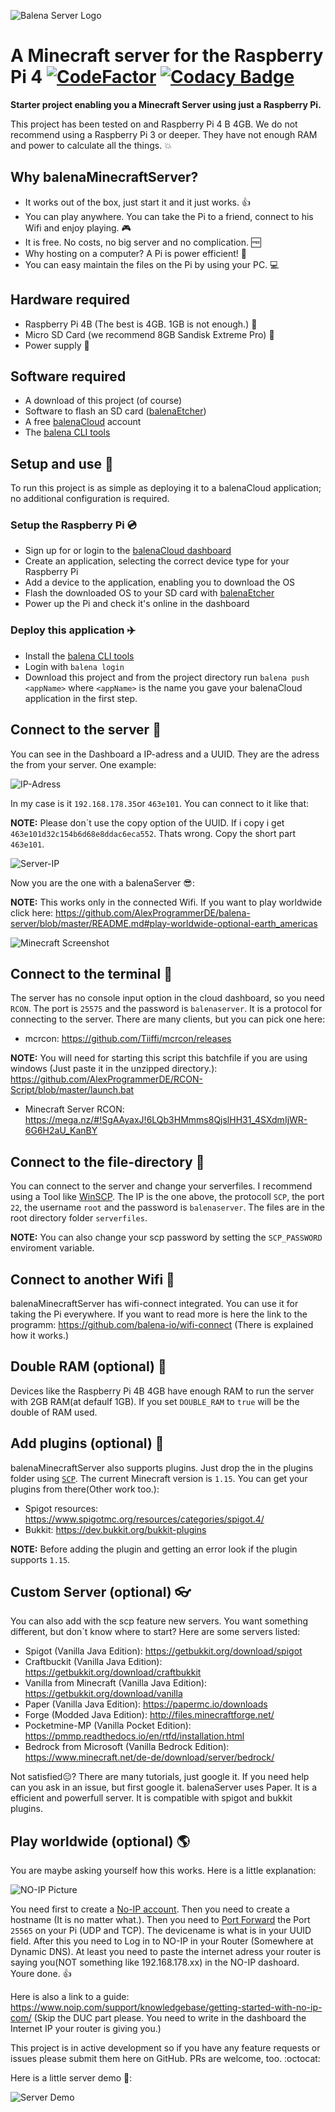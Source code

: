 ![Balena Server Logo](images/logo.png)

# A Minecraft server for the Raspberry Pi 4 [![CodeFactor](https://www.codefactor.io/repository/github/alexprogrammerde/balena-minecraft-server/badge/master)](https://www.codefactor.io/repository/github/alexprogrammerde/balena-minecraft-server/overview/master) [![Codacy Badge](https://api.codacy.com/project/badge/Grade/dcfe6a9c0d49414cae7e9a9f7201001f)](https://www.codacy.com/manual/alex-05/balena-minecraft-server?utm_source=github.com&amp;utm_medium=referral&amp;utm_content=AlexProgrammerDE/balena-minecraft-server&amp;utm_campaign=Badge_Grade)
**Starter project enabling you a Minecraft Server using just a Raspberry Pi.**

This project has been tested on and Raspberry Pi 4 B 4GB. We do not recommend using a Raspberry Pi 3 or deeper. They have not enough RAM and power to calculate all the things. :boom:

## Why balenaMinecraftServer?

* It works out of the box, just start it and it just works. :+1:
* You can play anywhere. You can take the Pi to a friend, connect to his Wifi and enjoy playing. :video_game:
* It is free. No costs, no big server and no complication. :free:
* Why hosting on a computer? A Pi is power efficient! :rocket:
* You can easy maintain the files on the Pi by using your PC. :computer:

## Hardware required

* Raspberry Pi 4B (The best is 4GB. 1GB is not enough.) :tada:
* Micro SD Card (we recommend 8GB Sandisk Extreme Pro) :floppy_disk:
* Power supply :electric_plug:

## Software required

* A download of this project (of course)
* Software to flash an SD card ([balenaEtcher](https://balena.io/etcher))
* A free [balenaCloud](https://balena.io/cloud) account
* The [balena CLI tools](https://github.com/balena-io/balena-cli/blob/master/INSTALL.md)

## Setup and use :stars:

To run this project is as simple as deploying it to a balenaCloud application; no additional configuration is required.

### Setup the Raspberry Pi :cd:

* Sign up for or login to the [balenaCloud dashboard](https://dashboard.balena-cloud.com)
* Create an application, selecting the correct device type for your Raspberry Pi
* Add a device to the application, enabling you to download the OS
* Flash the downloaded OS to your SD card with [balenaEtcher](https://balena.io/etcher)
* Power up the Pi and check it's online in the dashboard

### Deploy this application :airplane:

* Install the [balena CLI tools](https://github.com/balena-io/balena-cli/blob/master/INSTALL.md)
* Login with `balena login`
* Download this project and from the project directory run `balena push <appName>` where `<appName>` is the name you gave your balenaCloud application in the first step.

## Connect to the server :satellite:

You can see in the Dashboard a IP-adress and a UUID. They are the adress the from your server. One example:

![IP-Adress](images/IP-Adress.png)

In my case is it `192.168.178.35`or `463e101`. You can connect to it like that:

**NOTE:** Please don´t use the copy option of the UUID. If i copy i get `463e101d32c154b6d68e8ddac6eca552`. Thats wrong. Copy the short part `463e101`.

![Server-IP](images/Server-IP.png)

Now you are the one with a balenaServer :sunglasses::

**NOTE:** This works only in the connected Wifi. If you want to play worldwide click here: https://github.com/AlexProgrammerDE/balena-server/blob/master/README.md#play-worldwide-optional-earth_americas

![Minecraft Screenshot](images/minecraft-screenshot.png)

## Connect to the terminal :satellite:

The server has no console input option in the cloud dashboard, so you need `RCON`. The port is `25575` and the password is `balenaserver`. It is a protocol for connecting to the server.
There are many clients, but you can pick one here:

* mcrcon: https://github.com/Tiiffi/mcrcon/releases

**NOTE:** You will need for starting this script this batchfile if you are using windows (Just paste it in the unzipped directory.): https://github.com/AlexProgrammerDE/RCON-Script/blob/master/launch.bat

* Minecraft Server RCON: https://mega.nz/#!SgAAyaxJ!6LQb3HMmms8QjslHH31_4SXdmIjWR-6G6H2aU_KanBY

## Connect to the file-directory :satellite:

You can connect to the server and change your serverfiles. I recommend using a Tool like [WinSCP](https://winscp.net/).
The IP is the one above, the protocoll `SCP`, the port `22`, the username `root` and the password is `balenaserver`.
The files are in the root directory folder `serverfiles`. 

**NOTE:** You can also change your scp password by setting the `SCP_PASSWORD` enviroment variable.

## Connect to another Wifi :satellite:

balenaMinecraftServer has wifi-connect integrated. You can use it for taking the Pi everywhere. If you want to read more is here the link to the programm: https://github.com/balena-io/wifi-connect (There is explained how it works.) 

## Double RAM (optional) :link:

Devices like the Raspberry Pi 4B 4GB have enough RAM to run the server with 2GB RAM(at defaulf 1GB). If you set `DOUBLE_RAM` to `true` will be the double of RAM used.

## Add plugins (optional) :wrench:

balenaMinecraftServer also supports plugins. Just drop the in the plugins folder using [`SCP`](https://github.com/AlexProgrammerDE/balena-minecraft-server#connect-to-the-file-directory-satellite). The current Minecraft version is `1.15`. You can get your plugins from there(Other work too.): 

* Spigot resources: https://www.spigotmc.org/resources/categories/spigot.4/
* Bukkit: https://dev.bukkit.org/bukkit-plugins

**NOTE:** Before adding the plugin and getting an error look if the plugin supports `1.15`.

## Custom Server (optional) :eyeglasses:

You can also add with the scp feature new servers. You want something different, but don´t know where to start? Here are some servers listed:

* Spigot (Vanilla Java Edition): https://getbukkit.org/download/spigot
* Craftbuckit (Vanilla Java Edition): https://getbukkit.org/download/craftbukkit
* Vanilla from Minecraft (Vanilla Java Edition): https://getbukkit.org/download/vanilla
* Paper (Vanilla Java Edition): https://papermc.io/downloads
* Forge (Modded Java Edition): http://files.minecraftforge.net/
* Pocketmine-MP (Vanilla Pocket Edition): https://pmmp.readthedocs.io/en/rtfd/installation.html
* Bedrock from Microsoft (Vanilla Bedrock Edition): https://www.minecraft.net/de-de/download/server/bedrock/

Not satisfied:expressionless:? There are many tutorials, just google it. If you need help can you ask in an issue, but first google it. balenaServer uses Paper. It is a efficient and powerfull server. It is compatible with spigot and bukkit plugins.

## Play worldwide (optional) :earth_americas:

You are maybe asking yourself how this works. Here is a little explanation:

![NO-IP Picture](images/NO-IP.png)

You need first to create a [No-IP account](https://www.noip.com/sign-up). Then you need to create a hostname (It is no matter what.). Then you need to [Port Forward](https://www.noip.com/support/knowledgebase/general-port-forwarding-guide/) the Port `25565` on your Pi (UDP and TCP). The devicename is what is in your UUID field. After this you need to Log in to NO-IP in your Router (Somewhere at Dynamic DNS). At least you need to paste the internet adress your router is saying you(NOT something like 192.168.178.xx) in the NO-IP dashoard. Youre done. :+1:

Here is also a link to a guide: https://www.noip.com/support/knowledgebase/getting-started-with-no-ip-com/ (Skip the DUC part please. You need to write in the dashboard the Internet IP your router is giving you.)

This project is in active development so if you have any feature requests or issues please submit them here on GitHub. PRs are welcome, too. :octocat:

Here is a little server demo :crown::

![Server Demo](images/server-demo.gif)
